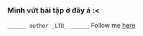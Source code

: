 ### Mình vứt bài tập ở đây á :<

```______ author _LTD_ ______```
Follow me [here](https://facebook.com/o.L.T.D.o)

